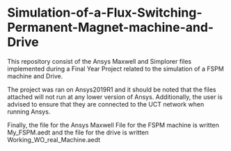 # Simulation-of-a-Flux-Switching-Permanent-Magnet-machine-and-Drive
This repository consist of the Ansys Maxwell and Simplorer files implemented during a Final Year Project related to the simulation of a FSPM machine and Drive. 

The project was ran on Ansys2019R1 and it should be noted that the files attached will not run at any lower version of Ansys. 
Additionally, the user is advised to ensure that they are connected to the UCT network when running Ansys.

Finally, the file for the Ansys Maxwell File for the FSPM machine is written My_FSPM.aedt and the file for the drive is written Working_WO_real_Machine.aedt
